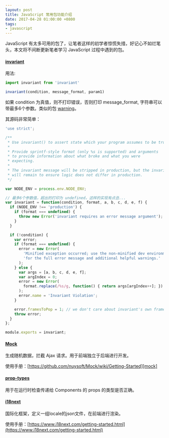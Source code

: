 ```yaml
---
layout: post
title: JavaScript 常用包功能介绍
date: 2017-04-28 01:00:00 +0800
tags:
- javascript
---
```


JavaScript 有太多可用的包了，让笔者这样的初学者惊慌失措，好记心不如烂笔头，本文将不间断更新笔者学习 JavaScript 过程中遇到的包。

<h4><a href="https://github.com/zertosh/invariant/blob/master/invariant.js">invariant</a></h4>

用法:

```javascript
import invariant from 'invariant'

invariant(condition, message_format, param1)
```

如果 condition 为真值，则不打印错误，否则打印 message_format, 字符串可以带最多6个参数。类似的包 [warning][warning]。

其源码非常简单：

```javascript
'use strict';

/**
 * Use invariant() to assert state which your program assumes to be true.
 *
 * Provide sprintf-style format (only %s is supported) and arguments
 * to provide information about what broke and what you were
 * expecting.
 *
 * The invariant message will be stripped in production, but the invariant
 * will remain to ensure logic does not differ in production.
 */

var NODE_ENV = process.env.NODE_ENV;

// 最多6个参数值，超出的打印为 undefined，这样的实现有点丑...
var invariant = function(condition, format, a, b, c, d, e, f) {
  if (NODE_ENV !== 'production') {
    if (format === undefined) {
      throw new Error('invariant requires an error message argument');
    }
  }

  if (!condition) {
    var error;
    if (format === undefined) {
      error = new Error(
        'Minified exception occurred; use the non-minified dev environment ' +
        'for the full error message and additional helpful warnings.'
      );
    } else {
      var args = [a, b, c, d, e, f];
      var argIndex = 0;
      error = new Error(
        format.replace(/%s/g, function() { return args[argIndex++]; })
      );
      error.name = 'Invariant Violation';
    }

    error.framesToPop = 1; // we don't care about invariant's own frame
    throw error;
  }
};

module.exports = invariant;
```

<h4><a href="https://github.com/nuysoft/Mock">Mock</a></h4>

生成随机数据，拦截 Ajax 请求。用于前端独立于后端进行开发。

使用手册：[https://github.com/nuysoft/Mock/wiki/Getting-Started][mock]

<h4><a href="https://github.com/reactjs/prop-types">prop-types</a></h4>

用于在运行时检查传递给 Components 的 props 的类型是否正确。

<h4><a href="https://github.com/i18next/i18next">i18next</a></h4>

国际化框架，定义一组locale的json文件，在前端进行渲染。

使用手册：[https://www.i18next.com/getting-started.html](https://www.i18next.com/getting-started.html)

[invariant]: https://github.com/zertosh/invariant
[warning]: https://github.com/BerkeleyTrue/warning
[mock]: https://github.com/nuysoft/Mock/wiki/Getting-Started
